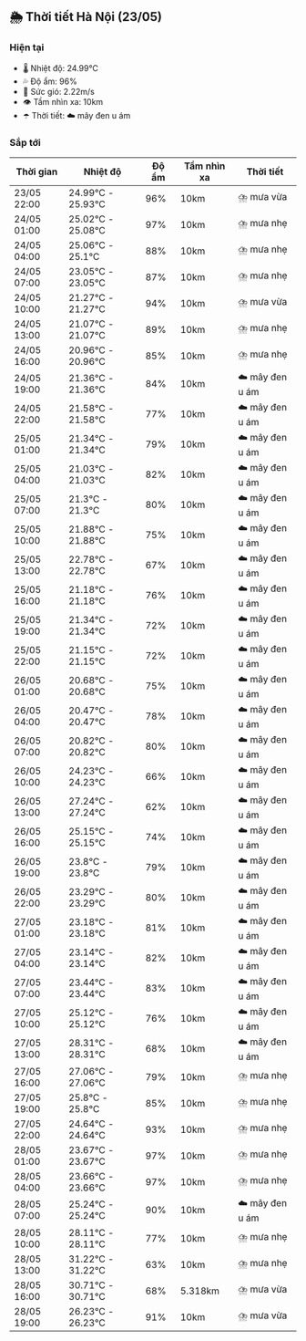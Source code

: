 ## 🌦️ Thời tiết Hà Nội (23/05)

### Hiện tại

- 🌡️ Nhiệt độ: 24.99℃
- 💦 Độ ẩm: 96%
- 💨 Sức gió: 2.22m/s
- 👁️ Tầm nhìn xa: 10km
- ☂️ Thời tiết: ☁️ mây đen u ám

### Sắp tới

| Thời gian | Nhiệt độ | Độ ẩm | Tầm nhìn xa | Thời tiết |
| --- | --- | --- | --- | --- |
| 23/05 22:00 | 24.99℃ - 25.93℃ | 96% | 10km | ⛈️ mưa vừa |
| 24/05 01:00 | 25.02℃ - 25.08℃ | 97% | 10km | ⛈️ mưa nhẹ |
| 24/05 04:00 | 25.06℃ - 25.1℃ | 88% | 10km | ⛈️ mưa nhẹ |
| 24/05 07:00 | 23.05℃ - 23.05℃ | 87% | 10km | ⛈️ mưa nhẹ |
| 24/05 10:00 | 21.27℃ - 21.27℃ | 94% | 10km | ⛈️ mưa vừa |
| 24/05 13:00 | 21.07℃ - 21.07℃ | 89% | 10km | ⛈️ mưa nhẹ |
| 24/05 16:00 | 20.96℃ - 20.96℃ | 85% | 10km | ⛈️ mưa nhẹ |
| 24/05 19:00 | 21.36℃ - 21.36℃ | 84% | 10km | ☁️ mây đen u ám |
| 24/05 22:00 | 21.58℃ - 21.58℃ | 77% | 10km | ☁️ mây đen u ám |
| 25/05 01:00 | 21.34℃ - 21.34℃ | 79% | 10km | ☁️ mây đen u ám |
| 25/05 04:00 | 21.03℃ - 21.03℃ | 82% | 10km | ☁️ mây đen u ám |
| 25/05 07:00 | 21.3℃ - 21.3℃ | 80% | 10km | ☁️ mây đen u ám |
| 25/05 10:00 | 21.88℃ - 21.88℃ | 75% | 10km | ☁️ mây đen u ám |
| 25/05 13:00 | 22.78℃ - 22.78℃ | 67% | 10km | ☁️ mây đen u ám |
| 25/05 16:00 | 21.18℃ - 21.18℃ | 76% | 10km | ☁️ mây đen u ám |
| 25/05 19:00 | 21.34℃ - 21.34℃ | 72% | 10km | ☁️ mây đen u ám |
| 25/05 22:00 | 21.15℃ - 21.15℃ | 72% | 10km | ☁️ mây đen u ám |
| 26/05 01:00 | 20.68℃ - 20.68℃ | 75% | 10km | ☁️ mây đen u ám |
| 26/05 04:00 | 20.47℃ - 20.47℃ | 78% | 10km | ☁️ mây đen u ám |
| 26/05 07:00 | 20.82℃ - 20.82℃ | 80% | 10km | ☁️ mây đen u ám |
| 26/05 10:00 | 24.23℃ - 24.23℃ | 66% | 10km | ☁️ mây đen u ám |
| 26/05 13:00 | 27.24℃ - 27.24℃ | 62% | 10km | ☁️ mây đen u ám |
| 26/05 16:00 | 25.15℃ - 25.15℃ | 74% | 10km | ☁️ mây đen u ám |
| 26/05 19:00 | 23.8℃ - 23.8℃ | 79% | 10km | ☁️ mây đen u ám |
| 26/05 22:00 | 23.29℃ - 23.29℃ | 80% | 10km | ☁️ mây đen u ám |
| 27/05 01:00 | 23.18℃ - 23.18℃ | 81% | 10km | ☁️ mây đen u ám |
| 27/05 04:00 | 23.14℃ - 23.14℃ | 82% | 10km | ☁️ mây đen u ám |
| 27/05 07:00 | 23.44℃ - 23.44℃ | 83% | 10km | ☁️ mây đen u ám |
| 27/05 10:00 | 25.12℃ - 25.12℃ | 76% | 10km | ☁️ mây đen u ám |
| 27/05 13:00 | 28.31℃ - 28.31℃ | 68% | 10km | ☁️ mây đen u ám |
| 27/05 16:00 | 27.06℃ - 27.06℃ | 79% | 10km | ⛈️ mưa nhẹ |
| 27/05 19:00 | 25.8℃ - 25.8℃ | 85% | 10km | ⛈️ mưa nhẹ |
| 27/05 22:00 | 24.64℃ - 24.64℃ | 93% | 10km | ⛈️ mưa nhẹ |
| 28/05 01:00 | 23.67℃ - 23.67℃ | 97% | 10km | ⛈️ mưa nhẹ |
| 28/05 04:00 | 23.66℃ - 23.66℃ | 97% | 10km | ⛈️ mưa nhẹ |
| 28/05 07:00 | 25.24℃ - 25.24℃ | 90% | 10km | ☁️ mây đen u ám |
| 28/05 10:00 | 28.11℃ - 28.11℃ | 77% | 10km | ⛈️ mưa nhẹ |
| 28/05 13:00 | 31.22℃ - 31.22℃ | 63% | 10km | ⛈️ mưa nhẹ |
| 28/05 16:00 | 30.71℃ - 30.71℃ | 68% | 5.318km | ⛈️ mưa vừa |
| 28/05 19:00 | 26.23℃ - 26.23℃ | 91% | 10km | ⛈️ mưa vừa |
